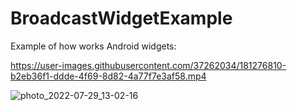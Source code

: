 # BroadcastWidgetExample


Example of how works Android widgets:

https://user-images.githubusercontent.com/37262034/181276810-b2eb36f1-ddde-4f69-8d82-4a77f7e3af58.mp4

![photo_2022-07-29_13-02-16](https://user-images.githubusercontent.com/37262034/181739183-f5ea2bd5-88c9-4b35-a1f4-b4764828e9d3.jpg)
